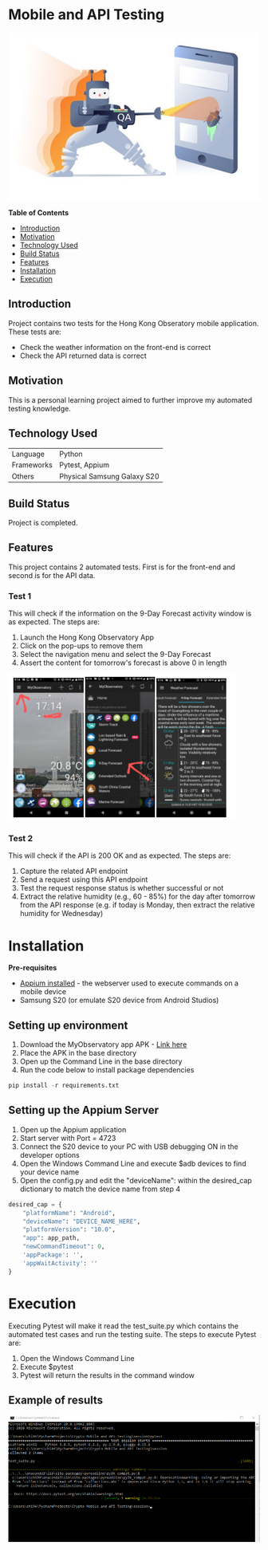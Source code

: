 # Mobile and API Testing
![my screenshot](Resources/readme-qa-image.jpg)

**Table of Contents**
- [Introduction](#introduction)
- [Motivation](#motivation)
- [Technology Used](#technologyUsed)
- [Build Status](#buildStatus)
- [Features](#features)
- [Installation](#installation)
- [Execution](#execution)

## Introduction <a name="introduction"></a>
Project contains two tests for the Hong Kong Obseratory mobile application. These tests are:
* Check the weather information on the front-end is correct
* Check the API returned data is correct 

## Motivation <a name="motivation"></a>
This is a personal learning project aimed to further improve my automated testing knowledge.

## Technology Used <a name="technologyUsed"></a>
<table>
  <tbody>
    <tr>
      <td>Language</td>
      <td>Python</td>
    </tr>
    <tr>
      <td>Frameworks</td>
      <td>Pytest, Appium</td>
    </tr>
    <tr>
      <td>Others</td>
      <td>Physical Samsung Galaxy S20</td>
    </tr>
  </tbody>
</table>

## Build Status <a name="buildStatus"></a>
Project is completed.

## Features <a name="features"></a>
This project contains 2 automated tests. First is for the front-end and second is for the API data.

### Test 1
This will check if the information on the 9-Day Forecast activity window is as expected. The steps are:
1. Launch the Hong Kong Observatory App
2. Click on the pop-ups to remove them
3. Select the navigation menu and select the 9-Day Forecast
4. Assert the content for tomorrow's forecast is above 0 in length

![my screenshot](Resources/example.png)

### Test 2
This will check if the API is 200 OK and as expected. The steps are:
1. Capture the related API endpoint
2. Send a request using this API endpoint
3. Test the request response status is whether successful or not
4. Extract the relative humidity (e.g., 60 - 85%) for the day after tomorrow from the API response (e.g. if today is Monday, then extract the relative humidity for Wednesday)


# Installation <a name="installation"></a>

**Pre-requisites**
* [Appium installed](https://appium.io/docs/en/about-appium/getting-started/?lang=en) - the webserver used to execute commands on a mobile device
* Samsung S20 (or emulate S20 device from Android Studios)

## Setting up environment
1. Download the MyObservatory app APK - [Link here](https://m.apkpure.com/myobservatory-%E6%88%91%E7%9A%84%E5%A4%A9%E6%96%87%E5%8F%B0/hko.MyObservatory_v1_0)
2. Place the APK in the base directory
3. Open up the Command Line in the base directory
4. Run the code below to install package dependencies 
```python
pip install -r requirements.txt
```

## Setting up the Appium Server
1. Open up the Appium application
2. Start server with Port = 4723
3. Connect the S20 device to your PC with USB debugging ON in the developer options
4. Open the Windows Command Line and execute $adb devices to find your device name
5. Open the config.py and edit the "deviceName": within the desired_cap dictionary to match the device name from step 4
```python
desired_cap = {
    "platformName": "Android",
    "deviceName": "DEVICE_NAME_HERE",
    "platformVersion": "10.0",
    "app": app_path,
    "newCommandTimeout": 0,
    'appPackage': '',
    'appWaitActivity': ''
}
```
# Execution <a name="execution"></a>
Executing Pytest will make it read the test_suite.py which contains the automated test cases and run the testing suite. The steps to execute Pytest are: 
1. Open the Windows Command Line
2. Execute $pytest
5. Pytest will return the results in the command window

## Example of results
![my screenshot](Resources/example_executed.PNG)
